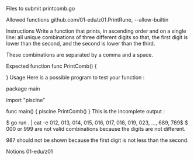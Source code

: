 Files to submit
printcomb.go

Allowed functions
github.com/01-edu/z01.PrintRune, --allow-builtin

Instructions
Write a function that prints, in ascending order and on a single line: all unique combinations of three different digits so that, the first digit is lower than the second, and the second is lower than the third.

These combinations are separated by a comma and a space.

Expected function
func PrintComb() {

}
Usage
Here is a possible program to test your function :

package main

import "piscine"

func main() {
	piscine.PrintComb()
}
This is the incomplete output :

$ go run . | cat -e
012, 013, 014, 015, 016, 017, 018, 019, 023, ..., 689, 789$
$
000 or 999 are not valid combinations because the digits are not different.

987 should not be shown because the first digit is not less than the second.

Notions
01-edu/z01
